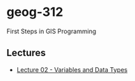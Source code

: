 # geog-312
First Steps in GIS Programming

## Lectures
* [Lecture 02 - Variables and Data Types](https://giswqs.github.io/geog-312/html/GEOG-312_Lecture_02_Variables_Data_Types.html)